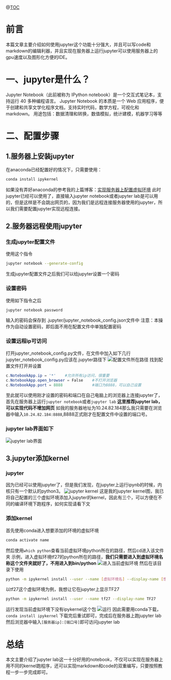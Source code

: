 

@[TOC](科研第二步：远程在服务器上跑程序&jupyter使用)

# 前言

本篇文章主要介绍如何使用jupyter这个功能十分强大，并且可以写code和markdown的编辑利器，并且实现在服务器上运行jupyter可以使用服务器上的gpu速度以及图形化方便的IDE。

# 一、jupyter是什么？
Jupyter Notebook（此前被称为 IPython notebook）是一个交互式笔记本，支持运行 40 多种编程语言。
Jupyter Notebook 的本质是一个 Web 应用程序，便于创建和共享文学化程序文档，支持实时代码，数学方程，可视化和 markdown。 用途包括：数据清理和转换，数值模拟，统计建模，机器学习等等
# 二、配置步骤
## 1.服务器上安装jupyter
在anaconda已经配置好的情况下，只需要使用：

```bash
conda install ipykernel
```
如果没有弄好anaconda的参考我的上篇博客：[实现服务器上配置虚拟环境](https://blog.csdn.net/fs1341825137/article/details/109681541)
此时jupyter已经可以使用了，直接输入jupyter notebook或者jupyter lab是可以用的，但是这样是不会跳出网页的，因为我们是远程连接服务器使用的jupyter，所以我们需要配置jupyter实现远程连接。
## 2.服务器远程使用jupyter
### 生成jupyter配置文件
使用这个指令

```bash
jupyter notebook --generate-config
```
生成jupyter配置文件之后我们可以给jupyter设置一个密码
### 设置密码
使用如下指令之后
```bash
jupyter notebook password
```
输入的密码会保存到 .jupyter/jupyter_notebook_config.json文件中
注意：本操作为自动设置密码，即后面不用在配置文件中单独配置密码
### 设置远程ip可访问
打开jupyter_notebook_config.py文件，在文件中加入如下几行
jupyter_notebook_config.py应该在.jupyter路径下
![配置文件所在路径](https://p3-juejin.byteimg.com/tos-cn-i-k3u1fbpfcp/e21e9a1f08684b06ae4033174b9f2774~tplv-k3u1fbpfcp-zoom-1.image)
找到配置文件打开并设置
```powershell
c.NotebookApp.ip = '*'    #允许所有ip访问，很重要
c.NotebookApp.open_browser = False    #不打开浏览器
c.NotebookApp.port = 8888             #端口为8888，可以自己设置
```
至此就可以使用刚才设置的密码和端口在自己电脑上的浏览器上连接jupyter了，首先在服务器上运行`jupyter notebook`或者`jupyter lab`
**这里推荐jupyter lab，可以实现代码不增加网页**
如我的服务器地址为10.24.82.184那么我只需要在浏览器中输入`10.24.82.184:8888`,8888正式刚才在配置文件中设置的端口号。
### jupyter lab界面如下
![jupyter lab界面](https://p3-juejin.byteimg.com/tos-cn-i-k3u1fbpfcp/863ff2b9499345c18cf7b9930e2ef9e3~tplv-k3u1fbpfcp-zoom-1.image)
## 3.jupyter添加kernel
### jupyter
因为已经可以使用jupyter了，但是我们发现，在jupyter上运行ipynb的时候，内核只有一个默认的python3。
![jupyter kernel](https://p3-juejin.byteimg.com/tos-cn-i-k3u1fbpfcp/2f98337f4143489eb4bd5808959717bb~tplv-k3u1fbpfcp-zoom-1.image)
这是我的jupyter kernel图，我已将自己配置的三个虚拟环境添加入jupyter的kernel，因此有三个，可以方便在不同的编译环境下跑程序，如何实现请看下文
### 添加kernel
首先使用conda进入想要添加的环境的虚拟环境

```bash
conda activate name
```
然后使用`which python`查看当前虚拟环境python所在的路径，然后cd进入该文件夹
示例，进入虚拟环境tf27的python所在的路径，**我们只需要进入到虚拟环境名称这个文件夹就好了，不用进入到bin/python**
![进入当前虚拟环境](https://p3-juejin.byteimg.com/tos-cn-i-k3u1fbpfcp/57beaaa4323042c28b61b72a1b15ede7~tplv-k3u1fbpfcp-zoom-1.image)
然后在该目录下使用

```bash
python -m ipykernel install --user --name [虚拟环境名] --display-name [想要在jupyter上显示的环境名]
```
以tf27这个虚拟环境为例，我想让它在jupyter上显示TF27

```bash
python -m ipykernel install --user --name tf27 --display-name TF27
```
运行发现当前虚拟环境下没有ipykernel这个包
![运行](https://p3-juejin.byteimg.com/tos-cn-i-k3u1fbpfcp/bc5ba74ae3b248c5a61274cd8a12b99e~tplv-k3u1fbpfcp-zoom-1.image)
因此需要用conda下载，`conda install ipykernel`
下载完后重试即可，完成后在服务器上跑jupyter lab然后浏览器中输入`[服务器ip]:[端口号]`即可访问jupyter lab
# 总结
本文主要介绍了jupyter lab这一十分好用的notebook，不仅可以实现在服务器上用不同的kernel跑程序，还可以实现markdown和code的双重编写，只要按照教程一步一步完成即可。

